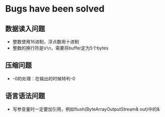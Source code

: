 # **Bugs have been solved**

## 数据读入问题
+ 整数使用16进制，浮点数用十进制
+ 整数的换行符是\r\n，需要将buffer定为5个bytes

## 压缩问题
+ -0的处理：在输出的时候特判-0

## 语言语法问题

- 写参变量时一定要加引用，例如flush(ByteArrayOutputStream& out)中的&